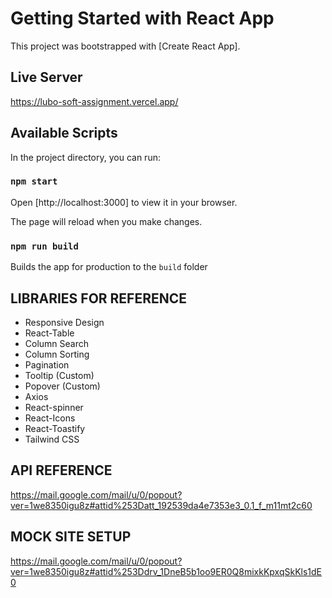 # Getting Started with React App

This project was bootstrapped with [Create React App].

## Live Server

https://lubo-soft-assignment.vercel.app/

## Available Scripts

In the project directory, you can run:

### `npm start`

Open [http://localhost:3000] to view it in your browser.

The page will reload when you make changes.

### `npm run build`

Builds the app for production to the `build` folder

## LIBRARIES FOR REFERENCE

- Responsive Design
- React-Table
- Column Search
- Column Sorting
- Pagination
- Tooltip (Custom)
- Popover (Custom)
- Axios
- React-spinner
- React-Icons
- React-Toastify
- Tailwind CSS

## API REFERENCE

https://mail.google.com/mail/u/0/popout?ver=1we8350igu8z#attid%253Datt_192539da4e7353e3_0.1_f_m11mt2c60

## MOCK SITE SETUP

https://mail.google.com/mail/u/0/popout?ver=1we8350igu8z#attid%253Ddrv_1DneB5b1oo9ER0Q8mixkKpxqSkKls1dE0
